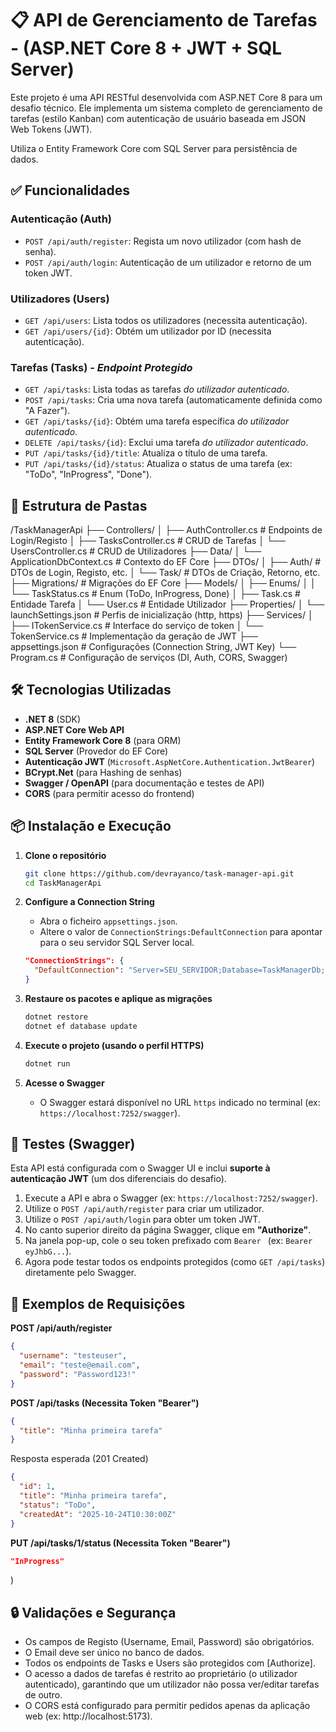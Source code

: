 ﻿# 📋 API de Gerenciamento de Tarefas - (ASP.NET Core 8 + JWT + SQL Server)

Este projeto é uma API RESTful desenvolvida com ASP.NET Core 8 para um desafio técnico. Ele implementa um sistema completo de gerenciamento de tarefas (estilo Kanban) com autenticação de usuário baseada em JSON Web Tokens (JWT).

Utiliza o Entity Framework Core com SQL Server para persistência de dados.

## ✅ Funcionalidades

### Autenticação (Auth)
- `POST /api/auth/register`: Regista um novo utilizador (com hash de senha).
- `POST /api/auth/login`: Autenticação de um utilizador e retorno de um token JWT.

### Utilizadores (Users)
- `GET /api/users`: Lista todos os utilizadores (necessita autenticação).
- `GET /api/users/{id}`: Obtém um utilizador por ID (necessita autenticação).

### Tarefas (Tasks) - *Endpoint Protegido*
- `GET /api/tasks`: Lista todas as tarefas *do utilizador autenticado*.
- `POST /api/tasks`: Cria uma nova tarefa (automaticamente definida como "A Fazer").
- `GET /api/tasks/{id}`: Obtém uma tarefa específica *do utilizador autenticado*.
- `DELETE /api/tasks/{id}`: Exclui uma tarefa *do utilizador autenticado*.
- `PUT /api/tasks/{id}/title`: Atualiza o título de uma tarefa.
- `PUT /api/tasks/{id}/status`: Atualiza o status de uma tarefa (ex: "ToDo", "InProgress", "Done").

## 🧱 Estrutura de Pastas

/TaskManagerApi 
├── Controllers/ 
│ ├── AuthController.cs # Endpoints de Login/Registo 
│ ├── TasksController.cs # CRUD de Tarefas 
│ └── UsersController.cs # CRUD de Utilizadores 
├── Data/ 
│ └── ApplicationDbContext.cs # Contexto do EF Core ├── DTOs/ 
│ ├── Auth/ # DTOs de Login, Registo, etc. 
│ └── Task/ # DTOs de Criação, Retorno, etc. 
├── Migrations/ # Migrações do EF Core 
├── Models/ 
│ ├── Enums/ 
│ │ └── TaskStatus.cs # Enum (ToDo, InProgress, Done) │ ├── Task.cs # Entidade Tarefa 
│ └── User.cs # Entidade Utilizador 
├── Properties/ 
│ └── launchSettings.json # Perfis de inicialização (http, https) 
├── Services/ 
│ ├── ITokenService.cs # Interface do serviço de token │ └── TokenService.cs # Implementação da geração de JWT 
├── appsettings.json # Configurações (Connection String, JWT Key) 
└── Program.cs # Configuração de serviços (DI, Auth, CORS, Swagger)


## 🛠️ Tecnologias Utilizadas

- **.NET 8** (SDK)
- **ASP.NET Core Web API**
- **Entity Framework Core 8** (para ORM)
- **SQL Server** (Provedor do EF Core)
- **Autenticação JWT** (`Microsoft.AspNetCore.Authentication.JwtBearer`)
- **BCrypt.Net** (para Hashing de senhas)
- **Swagger / OpenAPI** (para documentação e testes de API)
- **CORS** (para permitir acesso do frontend)

## 📦 Instalação e Execução

1.  **Clone o repositório**
    ```bash
    git clone https://github.com/devrayanco/task-manager-api.git
    cd TaskManagerApi
    ```

2.  **Configure a Connection String**
    * Abra o ficheiro `appsettings.json`.
    * Altere o valor de `ConnectionStrings:DefaultConnection` para apontar para o seu servidor SQL Server local.
    ```json
    "ConnectionStrings": {
      "DefaultConnection": "Server=SEU_SERVIDOR;Database=TaskManagerDb;Trusted_Connection=True;TrustServerCertificate=True;"
    }
    ```

3.  **Restaure os pacotes e aplique as migrações**
    ```bash
    dotnet restore
    dotnet ef database update
    ```

4.  **Execute o projeto (usando o perfil HTTPS)**
    ```bash
    dotnet run
    ```

5.  **Acesse o Swagger**
    * O Swagger estará disponível no URL `https` indicado no terminal (ex: `https://localhost:7252/swagger`).

## 🧪 Testes (Swagger)

Esta API está configurada com o Swagger UI e inclui **suporte à autenticação JWT** (um dos diferenciais do desafio).

1.  Execute a API e abra o Swagger (ex: `https://localhost:7252/swagger`).
2.  Utilize o `POST /api/auth/register` para criar um utilizador.
3.  Utilize o `POST /api/auth/login` para obter um token JWT.
4.  No canto superior direito da página Swagger, clique em **"Authorize"**.
5.  Na janela pop-up, cole o seu token prefixado com `Bearer ` (ex: `Bearer eyJhbG...`).
6.  Agora pode testar todos os endpoints protegidos (como `GET /api/tasks`) diretamente pelo Swagger.

## 🔁 Exemplos de Requisições

**POST /api/auth/register**
```json
{
  "username": "testeuser",
  "email": "teste@email.com",
  "password": "Password123!"
}
```

**POST /api/tasks (Necessita Token "Bearer")**
```json
{
  "title": "Minha primeira tarefa"
}
```
Resposta esperada (201 Created)
```json
{
  "id": 1,
  "title": "Minha primeira tarefa",
  "status": "ToDo",
  "createdAt": "2025-10-24T10:30:00Z"
}
```



**PUT /api/tasks/1/status (Necessita Token "Bearer")**
```json
"InProgress"
```




)

## 🔒 Validações e Segurança
- Os campos de Registo (Username, Email, Password) são obrigatórios.
- O Email deve ser único no banco de dados.
- Todos os endpoints de Tasks e Users são protegidos com [Authorize].
- O acesso a dados de tarefas é restrito ao proprietário (o utilizador autenticado), garantindo que um utilizador não possa ver/editar tarefas de outro.
- O CORS está configurado para permitir pedidos apenas da aplicação web (ex: http://localhost:5173).






